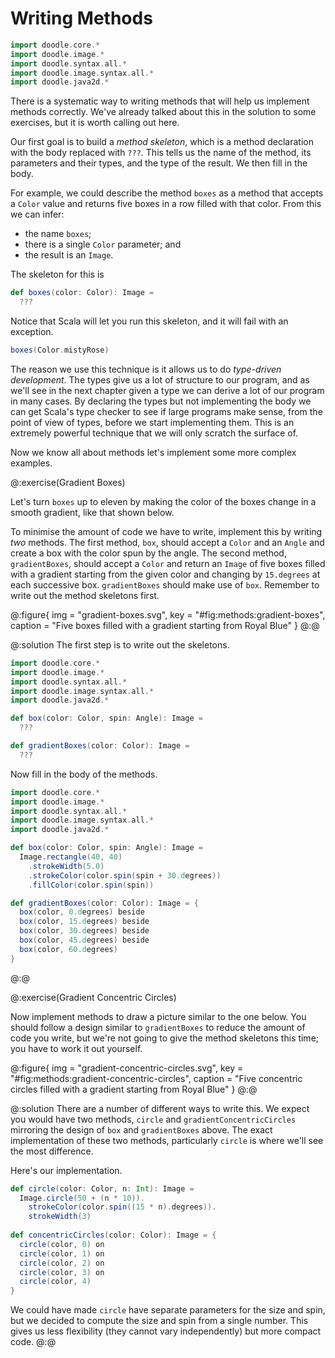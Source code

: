 # Writing Methods

```scala mdoc:invisible
import doodle.core.*
import doodle.image.*
import doodle.syntax.all.*
import doodle.image.syntax.all.*
import doodle.java2d.*
```

There is a systematic way to writing methods that will help us implement methods correctly.
We've already talked about this in the solution to some exercises, but it is worth calling out here.

Our first goal is to build a *method skeleton*, which is a method declaration with the body replaced with `???`.
This tells us the name of the method, its parameters and their types, and the type of the result.
We then fill in the body.

For example, we could describe the method `boxes` as a method that accepts a `Color` value and returns five boxes in a row filled with that color.
From this we can infer:

- the name `boxes`;
- there is a single `Color` parameter; and
- the result is an `Image`.

The skeleton for this is

```scala mdoc:silent
def boxes(color: Color): Image =
  ???
```

Notice that Scala will let you run this skeleton, and it will fail with an exception.

```scala mdoc:silent:fail
boxes(Color.mistyRose)
```

The reason we use this technique is it allows us to do *type-driven development*.
The types give us a lot of structure to our program, and as we'll see in the next chapter given a type we can derive a lot of our program in many cases.
By declaring the types but not implementing the body we can get Scala's type checker to see if large programs make sense, from the point of view of types, before we start implementing them.
This is an extremely powerful technique that we will only scratch the surface of.

Now we know all about methods let's implement some more complex examples.


@:exercise(Gradient Boxes)

Let's turn `boxes` up to eleven by making the color of the boxes change in a smooth gradient, like that shown below.

To minimise the amount of code we have to write, implement this by writing *two* methods.
The first method, `box`, should accept a `Color` and an `Angle` and create a box with the color spun by the angle.
The second method, `gradientBoxes`, should accept a `Color` and return an `Image` of five boxes filled with a gradient starting from the given color and changing by `15.degrees` at each successive box. `gradientBoxes` should make use of `box`.
Remember to write out the method skeletons first.

@:figure{ img = "gradient-boxes.svg", key = "#fig:methods:gradient-boxes", caption = "Five boxes filled with a gradient starting from Royal Blue" }
@:@

@:solution
The first step is to write out the skeletons.

```scala mdoc:reset:invisible
import doodle.core.*
import doodle.image.*
import doodle.syntax.all.*
import doodle.image.syntax.all.*
import doodle.java2d.*
```
```scala mdoc:silent
def box(color: Color, spin: Angle): Image =
  ???

def gradientBoxes(color: Color): Image =
  ???
```

Now fill in the body of the methods.

```scala mdoc:reset:invisible
import doodle.core.*
import doodle.image.*
import doodle.syntax.all.*
import doodle.image.syntax.all.*
import doodle.java2d.*
```
```scala mdoc:silent
def box(color: Color, spin: Angle): Image =
  Image.rectangle(40, 40)
    .strokeWidth(5.0)
    .strokeColor(color.spin(spin + 30.degrees))
    .fillColor(color.spin(spin)) 

def gradientBoxes(color: Color): Image = {
  box(color, 0.degrees) beside 
  box(color, 15.degrees) beside
  box(color, 30.degrees) beside
  box(color, 45.degrees) beside
  box(color, 60.degrees)
}
```
@:@


@:exercise(Gradient Concentric Circles)

Now implement methods to draw a picture similar to the one below.
You should follow a design similar to `gradientBoxes` to reduce the amount of code you write, but we're not going to give the method skeletons this time; you have to work it out yourself.

@:figure{ img = "gradient-concentric-circles.svg", key = "#fig:methods:gradient-concentric-circles", caption = "Five concentric circles filled with a gradient starting from Royal Blue" }
@:@

@:solution
There are a number of different ways to write this. 
We expect you would have two methods, `circle` and `gradientConcentricCircles` mirroring the design of `box` and `gradientBoxes` above.
The exact implementation of these two methods, particularly `circle` is where we'll see the most difference.

Here's our implementation.

```scala mdoc:silent
def circle(color: Color, n: Int): Image = 
  Image.circle(50 + (n * 10)).
    strokeColor(color.spin((15 * n).degrees)).
    strokeWidth(3)
    
def concentricCircles(color: Color): Image = {
  circle(color, 0) on
  circle(color, 1) on
  circle(color, 2) on
  circle(color, 3) on
  circle(color, 4)
}
```

We could have made `circle` have separate parameters for the size and spin, but we decided to compute the size and spin from a single number.
This gives us less flexibility (they cannot vary independently) but more compact code.
@:@
